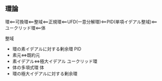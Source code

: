 ## 環論

環$\impliedby$可換環$\impliedby$整域$\impliedby$正規環$\impliedby$UFD(一意分解環)$\impliedby$PID(単項イデアル整域)$\impliedby$ユークリッド環$\impliedby$体

整域
- 環の素イデアルに対する剰余環
PID
- 素元$\iff$既約元
- 素イデアル$\iff$極大イデアル
ユークリッド環
- 体の多項式環
体
- 環の極大イデアルに対する剰余環

